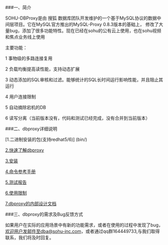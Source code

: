 ###一、简介

SOHU-DBProxy是由 搜狐 数据库团队开发维护的一个基于MySQL协议的数据中间层项目。它在MySQL官方推出的MySQL-Proxy 0.8.3版本的基础上，
修改了大量bug，添加了很多功能特性。现在已经在sohu的公有云上使用，也在sohu视频和焦点业务线上使用
    
主要功能：

1 事物级的多路连接复用

2 负载均衡提高读性能，支持动态扩展

3 动态添加的SQL审核和过滤。能够统计的SQL长时间运行影响性能，并且阻止其运行 

4 用户连接限制

5 自动摘除宕机的DB

6 读写分离（当前版本没有，代码和测试已经完成，没有合并到当前版本）



###二、dbproxy详细说明

[1.二进制安装的包(支持redhat5/6)] (bin/)  

[2.快速了解dbproxy](doc/Getting_Started_with_DBProxy.pdf)

[3.安装](doc/dbproxy安装.pdf)

[4.命令参考手册](doc/dbproxy管理命令列表.pdf)

[5.测试报告](doc/dbproxy_测试报告.pdf)

[6.使用限制](doc/dbproxy使用限制.pdf)

[7.dbproxy的内部设计文档](doc/design_internal_doc)

###三、dbproxy的需求及Bug反馈方式

如果用户在实际的应用场景中有新的功能需求，或者在使用的过程中发现了bug，
欢迎用户发邮件至dba@sohu-inc.com，或者通过qq群164449733,与我们取得联系，我们将及时回复。

